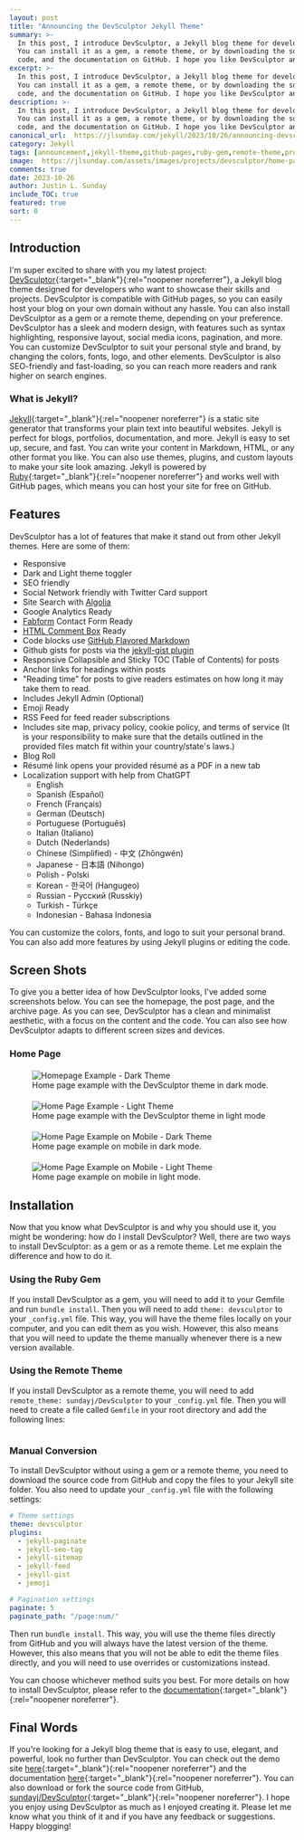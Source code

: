```yaml
---
layout: post
title: "Announcing the DevSculptor Jekyll Theme"
summary: >-
  In this post, I introduce DevSculptor, a Jekyll blog theme for developers. DevSculptor is compatible with GitHub pages and has many features to help you create a stunning blog.
  You can install it as a gem, a remote theme, or by downloading the source code. You can also customize it to fit your personal brand. You can check out the demo site, the source
  code, and the documentation on GitHub. I hope you like DevSculptor and let me know your feedback.
excerpt: >-
  In this post, I introduce DevSculptor, a Jekyll blog theme for developers. DevSculptor is compatible with GitHub pages and has many features to help you create a stunning blog.
  You can install it as a gem, a remote theme, or by downloading the source code. You can also customize it to fit your personal brand. You can check out the demo site, the source
  code, and the documentation on GitHub. I hope you like DevSculptor and let me know your feedback.
description: >-
  In this post, I introduce DevSculptor, a Jekyll blog theme for developers. DevSculptor is compatible with GitHub pages and has many features to help you create a stunning blog.
  You can install it as a gem, a remote theme, or by downloading the source code. You can also customize it to fit your personal brand. You can check out the demo site, the source
  code, and the documentation on GitHub. I hope you like DevSculptor and let me know your feedback.
canonical_url:  https://jlsunday.com/jekyll/2023/10/26/announcing-devsculptor-jekyll-theme.html
category: Jekyll
tags: [announcement,jekyll-theme,github-pages,ruby-gem,remote-theme,project]
image:  https://jlsunday.com/assets/images/projects/devsculptor/home-page-example.png
comments: true
date: 2023-10-26
author: Justin L. Sunday
include_TOC: true
featured: true
sort: 0
---
```


##  Introduction

I'm super excited to share with you my latest project: [DevSculptor](https://jlsunday.com/DevSculptor/){:target="_blank"}{:rel="noopener noreferrer"}, a Jekyll blog theme designed for developers who want to showcase their skills and projects. DevSculptor is
compatible with GitHub pages, so you can easily host your blog on your own domain without any hassle. You can also install DevSculptor as a gem or a remote theme,
depending on your preference. DevSculptor has a sleek and modern design, with features such as syntax highlighting, responsive layout, social media icons, pagination, and
more. You can customize DevSculptor to suit your personal style and brand, by changing the colors, fonts, logo, and other elements. DevSculptor is also SEO-friendly and fast-loading,
so you can reach more readers and rank higher on search engines.

### What is Jekyll?

[Jekyll](https://jekyllrb.com/){:target="_blank"}{:rel="noopener noreferrer"} is a static site generator that transforms your plain text into beautiful websites. Jekyll is perfect for blogs, portfolios, documentation, and more. Jekyll is easy to set up,
secure, and fast. You can write your content in Markdown, HTML, or any other format you like. You can also use themes, plugins, and custom layouts to make your site look
amazing. Jekyll is powered by [Ruby](https://www.ruby-lang.org/en/){:target="_blank"}{:rel="noopener noreferrer"} and works well with GitHub pages, which means you can host your site for free on GitHub.

## Features

DevSculptor has a lot of features that make it stand out from other Jekyll themes. Here are some of them:

- Responsive
- Dark and Light theme toggler
- SEO friendly
- Social Network friendly with Twitter Card support
- Site Search with [Algolia](https://www.algolia.com)
- Google Analytics Ready
- [Fabform](https://fabform.io/) Contact Form Ready
- [HTML Comment Box](https://www.htmlcommentbox.com/) Ready
- Code blocks use [GitHub Flavored Markdown](https://github.blog/2017-03-14-a-formal-spec-for-github-markdown/)
- Github gists for posts via the [jekyll-gist plugin](https://github.com/jekyll/jekyll-gist)
- Responsive Collapsible and Sticky TOC (Table of Contents) for posts
- Anchor links for headings within posts
- "Reading time" for posts to give readers estimates on how long it may take them to read.
- Includes Jekyll Admin (Optional)
- Emoji Ready
- RSS Feed for feed reader subscriptions
- Includes site map, privacy policy, cookie policy, and terms of service (It is your responsibility to
  make sure that the details outlined in the provided files match fit within your country/state's laws.)
- Blog Roll
- Résumé link opens your provided résumé as a PDF in a new tab
- Localization support with help from ChatGPT
    - English
    - Spanish (Español)
    - French (Français)
    - German (Deutsch)
    - Portuguese (Português)
    - Italian (Italiano)
    - Dutch (Nederlands)
    - Chinese (Simplified) - 中文 (Zhōngwén)
    - Japanese - 日本語 (Nihongo)
    - Polish - Polski
    - Korean - 한국어 (Hangugeo)
    - Russian - Русский (Russkiy)
    - Turkish - Türkçe
    - Indonesian - Bahasa Indonesia

You can customize the colors, fonts, and logo to suit your personal brand. You can also add more features by using Jekyll plugins or editing the code.

## Screen Shots

To give you a better idea of how DevSculptor looks, I've added some screenshots below. You can see the homepage, the post page, and the archive page. As you can
see, DevSculptor has a clean and minimalist aesthetic, with a focus on the content and the code. You can also see how DevSculptor adapts to different screen sizes and devices.

### Home Page

<figure style="margin-top: 20px;" class="figure">
    <img class="figure-img rounded" alt="Homepage Example - Dark Theme" src="{{ '/assets/images/projects/devsculptor/home-page-example.png' | prepend: site.url }}" loading="lazy" title="Homepage Example - Dark Theme">
    <figcaption class="figure-caption text-center">
        Home page example with the DevSculptor theme in dark mode.
    </figcaption>
</figure>

<figure style="margin-top: 20px;" class="figure">
    <img class="figure-img rounded" alt="Home Page Example - Light Theme" src="{{ '/assets/images/projects/devsculptor/home-page-example-light.png' | prepend: site.url }}" loading="lazy" title="Home Page Example - Light Theme">
    <figcaption class="figure-caption text-center">
        Home page example with the DevSculptor theme in light mode
    </figcaption>
</figure>

<div class="container">
  <div class="row row-cols-1 row-cols-md-2">
    <div class="col">
      <figure style="margin-top: 20px;">
          <img alt="Home Page Example on Mobile - Dark Theme" src="{{ '/assets/images/projects/devsculptor/20230926-samsung-galaxy-s20-ultra-homepage-screenshot-rocks.png' | prepend: site.url }}" loading="lazy" title="Home Page Example on Mobile - Dark Theme">
          <figcaption class="figure-caption text-center">
              Home page example on mobile in dark mode.
          </figcaption>
      </figure>
    </div>
    <div class="col">
      <figure style="margin-top: 20px;">
          <img alt="Home Page Example on Mobile - Light Theme" src="{{ '/assets/images/projects/devsculptor/20230926-samsung-galaxy-s20-ultra-homepage-screenshot-rocks-light-mode.png' | prepend: site.url }}" loading="lazy" title="Home Page Example on Mobile - Light Theme">
          <figcaption class="figure-caption text-center">
             Home page example on mobile in light mode.
          </figcaption>
      </figure>
    </div>
  </div>
</div>


## Installation

Now that you know what DevSculptor is and why you should use it, you might be wondering: how do I install DevSculptor? Well, there are two ways to install DevSculptor: as a
gem or as a remote theme. Let me explain the difference and how to do it.

### Using the Ruby Gem
If you install DevSculptor as a gem, you will need to add it to your Gemfile and run `bundle install`. Then you will need to add `theme: devsculptor` to your `_config.yml`
file. This way, you will have the theme files locally on your computer, and you can edit them as you wish. However, this also means that you will need to update the theme
manually whenever there is a new version available.

### Using the Remote Theme
If you install DevSculptor as a remote theme, you will need to add `remote_theme: sundayj/DevSculptor` to your `_config.yml` file. Then you will need to create a file
called `Gemfile` in your root directory and add the following lines:

[//]: # (TODO: Include details of what should be in Gemfile)
```gemfile

```

### Manual Conversion
To install DevSculptor without using a gem or a remote theme, you need to download the source code from GitHub and copy the files to your Jekyll site folder. You also need to
update your `_config.yml` file with the following settings:

```yaml
# Theme settings
theme: devsculptor
plugins:
  - jekyll-paginate
  - jekyll-seo-tag
  - jekyll-sitemap
  - jekyll-feed
  - jekyll-gist
  - jemoji

# Pagination settings
paginate: 5
paginate_path: "/page:num/"
```

Then run `bundle install`. This way, you will use the theme files directly from GitHub and you will always have the latest version of the theme. However, this also means that
you will not be able to edit the theme files directly, and you will need to use overrides or customizations instead.

You can choose whichever method suits you best. For more details on how to install DevSculptor, please refer to the [documentation](https://jlsunday.com/DevSculptor/documentation/2023/09/17/about-devsculptor.html){:target="_blank"}{:rel="noopener noreferrer"}.

## Final Words

If you're looking for a Jekyll blog theme that is easy to use, elegant, and powerful, look no further than DevSculptor. You can check out the demo site
[here](https://jlsunday.com/DevSculptor){:target="_blank"}{:rel="noopener noreferrer"} and the documentation
[here](https://jlsunday.com/DevSculptor/documentation/2023/09/17/about-devsculptor.html){:target="_blank"}{:rel="noopener noreferrer"}. You can also download or fork the source
code from GitHub, [sundayj/DevSculptor](https://github.com/sundayj/devsculptor){:target="_blank"}{:rel="noopener noreferrer"}. I hope you enjoy using DevSculptor
as much as I enjoyed creating it. Please let me know what you think of it and if you have any feedback or suggestions. Happy blogging!
